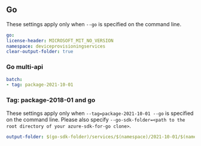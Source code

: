 ## Go



These settings apply only when `--go` is specified on the command line.



``` yaml $(go)
go:
license-header: MICROSOFT_MIT_NO_VERSION
namespace: deviceprovisioningservices
clear-output-folder: true
```



### Go multi-api



``` yaml $(go) && $(multiapi)
batch:
- tag: package-2021-10-01
```



### Tag: package-2018-01 and go



These settings apply only when `--tag=package-2021-10-01 --go` is specified on the command line.
Please also specify `--go-sdk-folder=<path to the root directory of your azure-sdk-for-go clone>`.



``` yaml $(tag) == 'package-2021-10-01' && $(go)
output-folder: $(go-sdk-folder)/services/$(namespace)/2021-10-01/$(namespace)
